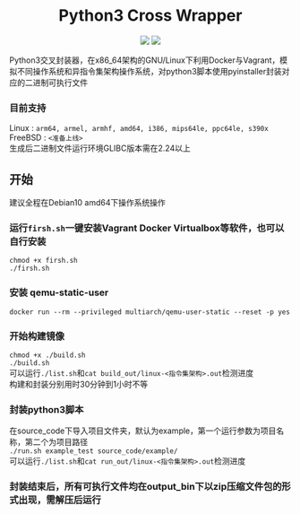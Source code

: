 <h1 align="center">
  Python3 Cross Wrapper
</h1>

<p align="center">
  <img src="https://img.shields.io/badge/build-passing-brightgreen.svg?style=flat"/>
  <img src="https://img.shields.io/github/license/rog-net/Python3_Cross_Wrapper.svg?style=flat"/>
</p> 

Python3交叉封装器，在x86_64架构的GNU/Linux下利用Docker与Vagrant，模拟不同操作系统和异指令集架构操作系统，对python3脚本使用pyinstaller封装对应的二进制可执行文件  
### 目前支持  
Linux : ``arm64, armel, armhf, amd64, i386, mips64le, ppc64le, s390x``  
FreeBSD : `<准备上线>`  
生成后二进制文件运行环境GLIBC版本需在2.24以上

## 开始
建议全程在Debian10 amd64下操作系统操作
### 运行`firsh.sh`一键安装Vagrant Docker Virtualbox等软件，也可以自行安装  
`chmod +x firsh.sh`  
`./firsh.sh`  

### 安装 qemu-static-user
`docker run --rm --privileged multiarch/qemu-user-static --reset -p yes`

### 开始构建镜像
`chmod +x ./build.sh`  
`./build.sh`  
可以运行`./list.sh`和`cat build_out/linux-<指令集架构>.out`检测进度  
构建和封装分别用时30分钟到1小时不等

### 封装python3脚本
在source_code下导入项目文件夹，默认为example，第一个运行参数为项目名称，第二个为项目路径  
`./run.sh example_test source_code/example/`  
可以运行`./list.sh`和`cat run_out/linux-<指令集架构>.out`检测进度  

### 封装结束后，所有可执行文件均在output_bin下以zip压缩文件包的形式出现，需解压后运行
